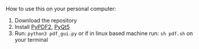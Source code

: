 How to use this on your personal computer:
1. Download the repository
2. Install [PyPDF2](https://pypi.org/project/PyPDF2/), [PyQt5](https://pypi.org/project/PyQt5/)
3. Run: ```python3 pdf_gui.py``` or if in linux based machine run: ```sh pdf.sh``` on your terminal
